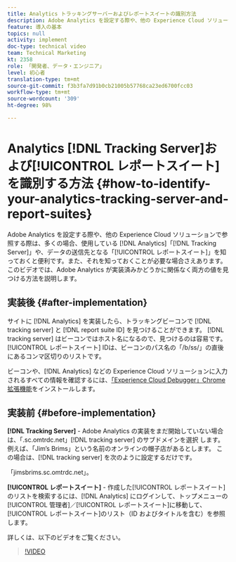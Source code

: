 ```yaml
---
title: Analytics トラッキングサーバーおよびレポートスイートの識別方法
description: Adobe Analytics を設定する際や、他の Experience Cloud ソリューションで参照する際は、多くの場合、使用している Analytics 「トラッキングサーバー」や、データの送信先となる「レポートスイート」を知っておくと便利です。また、それを知っておくことが必要な場合さえあります。 このビデオでは、Adobe Analytics が実装済みかどうかに関係なく両方の値を見つける方法を説明します。
feature: 導入の基本
topics: null
activity: implement
doc-type: technical video
team: Technical Marketing
kt: 2358
role: 「開発者、データ・エンジニア」
level: 初心者
translation-type: tm+mt
source-git-commit: f3b3fa7d91b0cb21005b57768ca23ed6700fcc03
workflow-type: tm+mt
source-wordcount: '309'
ht-degree: 98%

---
```



# Analytics [!DNL Tracking Server]および[!UICONTROL レポートスイート] を識別する方法 {#how-to-identify-your-analytics-tracking-server-and-report-suites}

Adobe Analytics を設定する際や、他の Experience Cloud ソリューションで参照する際は、多くの場合、使用している [!DNL Analytics]「[!DNL Tracking Server]」や、データの送信先となる「[!UICONTROL レポートスイート]」を知っておくと便利です。また、それを知っておくことが必要な場合さえあります。 このビデオでは、Adobe Analytics が実装済みかどうかに関係なく両方の値を見つける方法を説明します。

## 実装後 {#after-implementation}

サイトに [!DNL Analytics] を実装したら、トラッキングビーコンで [!DNL tracking server] と [!DNL report suite ID] を見つけることができます。 [!DNL tracking server] はビーコンではホスト名になるので、見つけるのは容易です。 [!UICONTROL レポートスイート] IDは、ビーコンのパス名の「/b/ss/」の直後にあるコンマ区切りのリストです。

ビーコンや、[!DNL Analytics] などの Experience Cloud ソリューションに入力されるすべての情報を確認するには、[「Experience Cloud Debugger」Chrome 拡張機能](https://chrome.google.com/webstore/detail/adobe-experience-cloud-de/ocdmogmohccmeicdhlhhgepeaijenapj?hl=ja)をインストールします。

## 実装前 {#before-implementation}

**[!DNL Tracking Server]** - Adobe Analytics の実装をまだ開始していない場合は、「.sc.omtrdc.net」[!DNL tracking server] のサブドメインを選択 します。例えば、「Jim’s Brims」という名前のオンラインの帽子店があるとします。 この場合は、[!DNL tracking server] を次のように設定するだけです。

「jimsbrims.sc.omtrdc.net」。

**[!UICONTROL レポートスイート]** - 作成した[!UICONTROL レポートスイート]のリストを検索するには、[!DNL Analytics] にログインして、トップメニューの[!UICONTROL 管理者]／[!UICONTROL レポートスイート]に移動して、[!UICONTROL レポートスイート]のリスト（ID およびタイトルを含む）を参照します。

詳しくは、以下のビデオをご覧ください。

>[!VIDEO](https://video.tv.adobe.com/v/26061/?quality=12)
